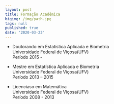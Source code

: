 ```yaml
---
layout: post
title: Formação Acadêmica
bigimg: /img/path.jpg
tags: null
published: true
date: '2020-03-23'
---
```

- Doutorando em Estatística Aplicada e Biometria  
Universidade Federal de Viçosa(UFV)  
Período 2015 -


- Mestre em Estatística Aplicada e Biometria  
Universidade Federal de Viçosa(UFV)  
Período 2013 – 2015  


- Licenciaso em Matemática  
Universidade Federal de Viçosa(UFV)  
Período 2008 - 2013

